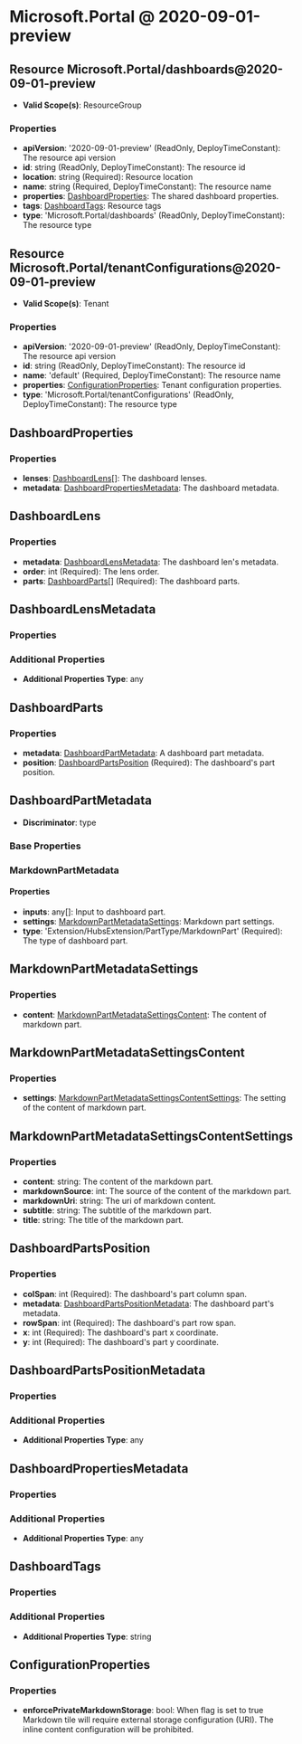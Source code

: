 # Microsoft.Portal @ 2020-09-01-preview

## Resource Microsoft.Portal/dashboards@2020-09-01-preview
* **Valid Scope(s)**: ResourceGroup
### Properties
* **apiVersion**: '2020-09-01-preview' (ReadOnly, DeployTimeConstant): The resource api version
* **id**: string (ReadOnly, DeployTimeConstant): The resource id
* **location**: string (Required): Resource location
* **name**: string (Required, DeployTimeConstant): The resource name
* **properties**: [DashboardProperties](#dashboardproperties): The shared dashboard properties.
* **tags**: [DashboardTags](#dashboardtags): Resource tags
* **type**: 'Microsoft.Portal/dashboards' (ReadOnly, DeployTimeConstant): The resource type

## Resource Microsoft.Portal/tenantConfigurations@2020-09-01-preview
* **Valid Scope(s)**: Tenant
### Properties
* **apiVersion**: '2020-09-01-preview' (ReadOnly, DeployTimeConstant): The resource api version
* **id**: string (ReadOnly, DeployTimeConstant): The resource id
* **name**: 'default' (Required, DeployTimeConstant): The resource name
* **properties**: [ConfigurationProperties](#configurationproperties): Tenant configuration properties.
* **type**: 'Microsoft.Portal/tenantConfigurations' (ReadOnly, DeployTimeConstant): The resource type

## DashboardProperties
### Properties
* **lenses**: [DashboardLens](#dashboardlens)[]: The dashboard lenses.
* **metadata**: [DashboardPropertiesMetadata](#dashboardpropertiesmetadata): The dashboard metadata.

## DashboardLens
### Properties
* **metadata**: [DashboardLensMetadata](#dashboardlensmetadata): The dashboard len's metadata.
* **order**: int (Required): The lens order.
* **parts**: [DashboardParts](#dashboardparts)[] (Required): The dashboard parts.

## DashboardLensMetadata
### Properties
### Additional Properties
* **Additional Properties Type**: any

## DashboardParts
### Properties
* **metadata**: [DashboardPartMetadata](#dashboardpartmetadata): A dashboard part metadata.
* **position**: [DashboardPartsPosition](#dashboardpartsposition) (Required): The dashboard's part position.

## DashboardPartMetadata
* **Discriminator**: type

### Base Properties
### MarkdownPartMetadata
#### Properties
* **inputs**: any[]: Input to dashboard part.
* **settings**: [MarkdownPartMetadataSettings](#markdownpartmetadatasettings): Markdown part settings.
* **type**: 'Extension/HubsExtension/PartType/MarkdownPart' (Required): The type of dashboard part.


## MarkdownPartMetadataSettings
### Properties
* **content**: [MarkdownPartMetadataSettingsContent](#markdownpartmetadatasettingscontent): The content of markdown part.

## MarkdownPartMetadataSettingsContent
### Properties
* **settings**: [MarkdownPartMetadataSettingsContentSettings](#markdownpartmetadatasettingscontentsettings): The setting of the content of markdown part.

## MarkdownPartMetadataSettingsContentSettings
### Properties
* **content**: string: The content of the markdown part.
* **markdownSource**: int: The source of the content of the markdown part.
* **markdownUri**: string: The uri of markdown content.
* **subtitle**: string: The subtitle of the markdown part.
* **title**: string: The title of the markdown part.

## DashboardPartsPosition
### Properties
* **colSpan**: int (Required): The dashboard's part column span.
* **metadata**: [DashboardPartsPositionMetadata](#dashboardpartspositionmetadata): The dashboard part's metadata.
* **rowSpan**: int (Required): The dashboard's part row span.
* **x**: int (Required): The dashboard's part x coordinate.
* **y**: int (Required): The dashboard's part y coordinate.

## DashboardPartsPositionMetadata
### Properties
### Additional Properties
* **Additional Properties Type**: any

## DashboardPropertiesMetadata
### Properties
### Additional Properties
* **Additional Properties Type**: any

## DashboardTags
### Properties
### Additional Properties
* **Additional Properties Type**: string

## ConfigurationProperties
### Properties
* **enforcePrivateMarkdownStorage**: bool: When flag is set to true Markdown tile will require external storage configuration (URI). The inline content configuration will be prohibited.


